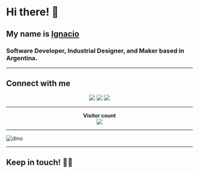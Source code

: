 # Hi there! 👋

## My name is [Ignacio](https://ignaciopaez.vercel.app/)

### Software Developer, Industrial Designer, and Maker based in Argentina.

---

## Connect with me

<p align="center">
  <a href="https://www.linkedin.com/in/ignaciopaezz/"><img src="https://img.shields.io/badge/LinkedIn-0A66C2?style=for-the-badge&logo=linkedin&logoColor=white"/></a>
  <a href="https://www.youtube.com/channel/UCtGBCJyVTTrEOJK3pSUXQIw"><img src="https://img.shields.io/badge/YouTube-FF0000?style=for-the-badge&logo=youtube&logoColor=white"/></a>
  <a href="https://www.behance.net/ignaciopaez"><img src="https://img.shields.io/badge/Behance-1769FF?style=for-the-badge&logo=behance&logoColor=white"/></a>
</p>

---

<p align="center"> 
  <b>Visitor count</b><br>
  <img src="https://profile-counter.glitch.me/nachopaezz/count.svg" />
</p>

---

![dino](https://user-images.githubusercontent.com/76179696/142251827-6b6c4dd8-2ba5-4f18-8600-1789761ab093.gif)

---

## Keep in touch! 🤜🤛

